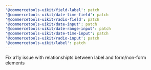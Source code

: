 ```yaml
---
'@commercetools-uikit/field-label': patch
'@commercetools-uikit/date-time-field': patch
'@commercetools-uikit/radio-field': patch
'@commercetools-uikit/date-input': patch
'@commercetools-uikit/date-range-input': patch
'@commercetools-uikit/date-time-input': patch
'@commercetools-uikit/radio-input': patch
'@commercetools-uikit/label': patch
---
```


Fix a11y issue with relationshipts between label and form/non-form elements
